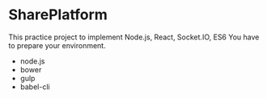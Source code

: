 # SharePlatform

This practice project to implement Node.js, React, Socket.IO, ES6
You have to prepare your environment.

- node.js
- bower
- gulp
- babel-cli
